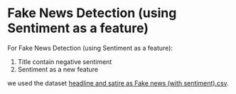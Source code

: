 # Fake News Detection (using Sentiment as a feature)

For Fake News Detection (using Sentiment as a feature):
1. Title contain negative sentiment
2. Sentiment as a new feature

we used the dataset [headline and satire as Fake news (with sentiment).csv](headline%20and%20satire%20as%20Fake%20news%20(with%20sentiment).csv).